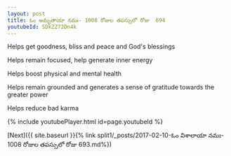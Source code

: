 ```yaml
---
layout: post
title: ఓం అమృతాయా నమః- 1008 రోజుల తపస్సులో రోజు  694
youtubeId: SDkZZ72Dn4k
---
```

 
 
Helps get goodness, bliss and peace and God's blessings
 
Helps remain focused, help generate inner energy 
 
Helps boost physical and mental health 
 
Helps remain grounded and generates a sense of gratitude towards the greater power 
 
Helps reduce bad karma
 
 
 
 


{% include youtubePlayer.html id=page.youtubeId %}
 
[Next]({{ site.baseurl }}{% link  split1/_posts/2017-02-10-ఓం విశాలాయా నమః- 1008 రోజుల తపస్సులో రోజు  693.md%})
 
